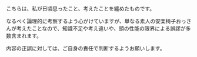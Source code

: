 こちらは、私が日頃思ったこと、考えたことを纏めたものです。

なるべく論理的に考察するよう心がけていますが、単なる素人の安楽椅子おっさんが考えたことなので、知識不足や考え違いや、頭の性能の限界による誤謬が多数含まれます。

内容の正誤に対しては、ご自身の責任で判断するようお願いします。


